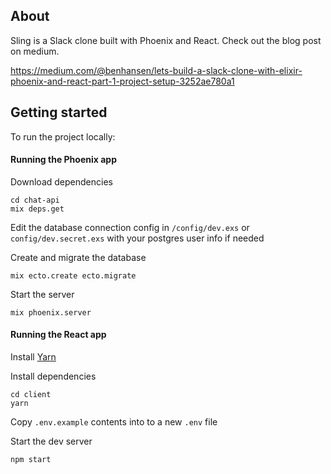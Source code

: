 ## About

Sling is a Slack clone built with Phoenix and React. Check out the blog post on medium.

https://medium.com/@benhansen/lets-build-a-slack-clone-with-elixir-phoenix-and-react-part-1-project-setup-3252ae780a1

## Getting started

To run the project locally:

#### Running the Phoenix app

Download dependencies

```
cd chat-api
mix deps.get
```

Edit the database connection config in `/config/dev.exs` or `config/dev.secret.exs`
with your postgres user info if needed

Create and migrate the database

```
mix ecto.create ecto.migrate
```

Start the server

```
mix phoenix.server
```

#### Running the React app

Install [Yarn](https://github.com/yarnpkg/yarn)

Install dependencies

```
cd client
yarn
```

Copy `.env.example` contents into to a new `.env` file

Start the dev server

```
npm start
```
